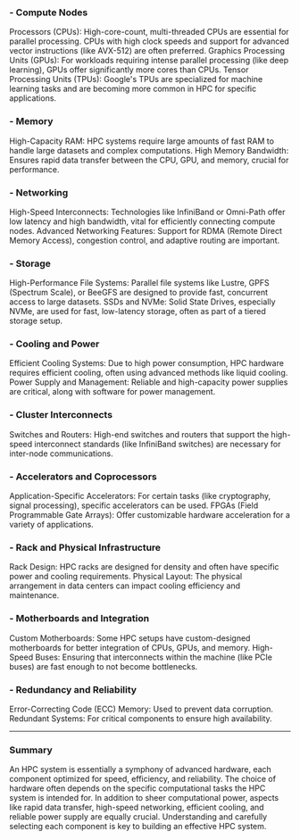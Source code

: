 ### - Compute Nodes
Processors (CPUs): High-core-count, multi-threaded CPUs are essential for parallel processing. CPUs with high clock speeds and support for advanced vector instructions (like AVX-512) are often preferred.
Graphics Processing Units (GPUs): For workloads requiring intense parallel processing (like deep learning), GPUs offer significantly more cores than CPUs.
Tensor Processing Units (TPUs): Google's TPUs are specialized for machine learning tasks and are becoming more common in HPC for specific applications.

### - Memory
High-Capacity RAM: HPC systems require large amounts of fast RAM to handle large datasets and complex computations.
High Memory Bandwidth: Ensures rapid data transfer between the CPU, GPU, and memory, crucial for performance.

### - Networking
High-Speed Interconnects: Technologies like InfiniBand or Omni-Path offer low latency and high bandwidth, vital for efficiently connecting compute nodes.
Advanced Networking Features: Support for RDMA (Remote Direct Memory Access), congestion control, and adaptive routing are important.

### - Storage
High-Performance File Systems: Parallel file systems like Lustre, GPFS (Spectrum Scale), or BeeGFS are designed to provide fast, concurrent access to large datasets.
SSDs and NVMe: Solid State Drives, especially NVMe, are used for fast, low-latency storage, often as part of a tiered storage setup.

### - Cooling and Power
Efficient Cooling Systems: Due to high power consumption, HPC hardware requires efficient cooling, often using advanced methods like liquid cooling.
Power Supply and Management: Reliable and high-capacity power supplies are critical, along with software for power management.

### - Cluster Interconnects
Switches and Routers: High-end switches and routers that support the high-speed interconnect standards (like InfiniBand switches) are necessary for inter-node communications.

### - Accelerators and Coprocessors
Application-Specific Accelerators: For certain tasks (like cryptography, signal processing), specific accelerators can be used.
FPGAs (Field Programmable Gate Arrays): Offer customizable hardware acceleration for a variety of applications.

### - Rack and Physical Infrastructure
Rack Design: HPC racks are designed for density and often have specific power and cooling requirements.
Physical Layout: The physical arrangement in data centers can impact cooling efficiency and maintenance.

### - Motherboards and Integration
Custom Motherboards: Some HPC setups have custom-designed motherboards for better integration of CPUs, GPUs, and memory.
High-Speed Buses: Ensuring that interconnects within the machine (like PCIe buses) are fast enough to not become bottlenecks.

### - Redundancy and Reliability
Error-Correcting Code (ECC) Memory: Used to prevent data corruption.
Redundant Systems: For critical components to ensure high availability.

---

### Summary
An HPC system is essentially a symphony of advanced hardware, each component optimized for speed, efficiency, and reliability. The choice of hardware often depends on the specific computational tasks the HPC system is intended for. In addition to sheer computational power, aspects like rapid data transfer, high-speed networking, efficient cooling, and reliable power supply are equally crucial. Understanding and carefully selecting each component is key to building an effective HPC system.